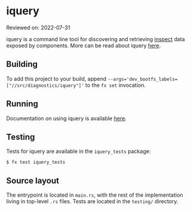 # iquery

Reviewed on: 2022-07-31

iquery is a command line tool for discovering and retrieving [inspect][inspect]
data exposed by components. More can be read about iquery [here][iquery].

## Building

To add this project to your build, append `--args='dev_bootfs_labels=["//src/diagnostics/iquery"]'`
to the `fx set` invocation.

## Running

Documentation on using iquery is available [here][iquery].

## Testing

Tests for iquery are available in the `iquery_tests` package:

```
$ fx test iquery_tests
```

## Source layout

The entrypoint is located in `main.rs`, with the rest of the implementation
living in top-level `.rs` files. Tests are located in the `testing/` directory.

[inspect]: /docs/development/diagnostics/inspect/README.md
[iquery]: /docs/reference/diagnostics/consumers/iquery.md
